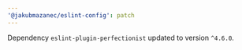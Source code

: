 ```yaml
---
'@jakubmazanec/eslint-config': patch
---
```

Dependency `eslint-plugin-perfectionist` updated to version `^4.6.0`.
